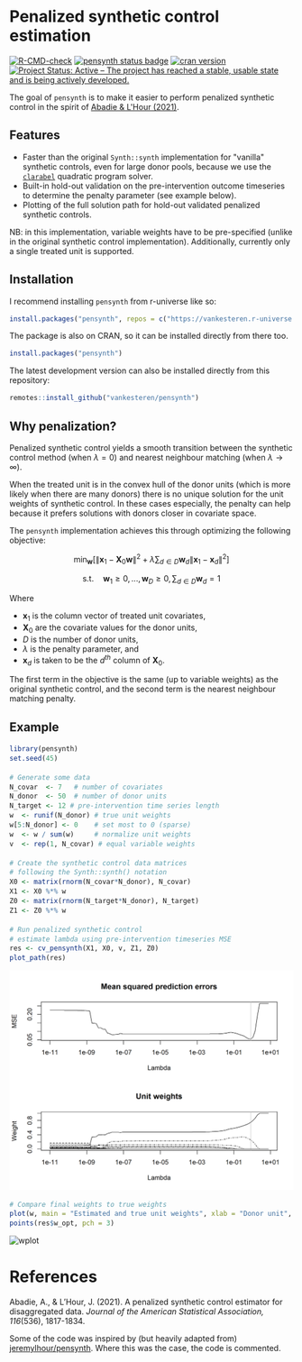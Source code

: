 
# Penalized synthetic control estimation

[![R-CMD-check](https://github.com/vankesteren/pensynth/actions/workflows/R-CMD-check.yaml/badge.svg)](https://github.com/vankesteren/pensynth/actions/workflows/R-CMD-check.yaml)
[![pensynth status badge](https://vankesteren.r-universe.dev/badges/pensynth)](https://vankesteren.r-universe.dev/pensynth)
[![cran version](
https://www.r-pkg.org/badges/version/pensynth)](https://cran.r-project.org/package=pensynth)
[![Project Status: Active – The project has reached a stable, usable state and is being actively developed.](https://www.repostatus.org/badges/latest/active.svg)](https://www.repostatus.org/#active)

The goal of `pensynth` is to make it easier to perform penalized synthetic control in the spirit of [Abadie & L'Hour (2021)](https://doi.org/10.1080/01621459.2021.1971535). 

## Features
- Faster than the original `Synth::synth` implementation for "vanilla" synthetic controls, even for large donor pools, because we use the [`clarabel`](https://oxfordcontrol.github.io/ClarabelDocs/stable/) quadratic program solver.
- Built-in hold-out validation on the pre-intervention outcome timeseries to determine the penalty parameter (see example below).
- Plotting of the full solution path for hold-out validated penalized synthetic controls.

NB: in this implementation, variable weights have to be pre-specified (unlike in the original synthetic control implementation). Additionally, currently only a single treated unit is supported. 

## Installation

I recommend installing `pensynth` from r-universe like so:

```r
install.packages("pensynth", repos = c("https://vankesteren.r-universe.dev", "https://cloud.r-project.org"))
```

The package is also on CRAN, so it can be installed directly from there too.

```r
install.packages("pensynth")
```

The latest development version can also be installed directly from this repository:

```r
remotes::install_github("vankesteren/pensynth")
```

## Why penalization?

Penalized synthetic control yields a smooth transition between the synthetic control method (when $\lambda = 0$) and nearest neighbour matching (when $\lambda \to \infty$).

When the treated unit is in the convex hull of the donor units (which is more likely when there are many donors) there is no unique solution for the unit weights of synthetic control. In these cases especially, the penalty can help because it prefers solutions with donors closer in covariate space. 

The `pensynth` implementation achieves this through optimizing the following objective:

```math
\min_{\boldsymbol{w}} \left[ \| \boldsymbol{x}_1 - \boldsymbol{X}_0 \boldsymbol{w} \|^2 + \lambda \sum_{d\in D} \boldsymbol{w}_d \|\boldsymbol{x}_1 - \boldsymbol{x}_{d}\|^2 \right]
```

```math
\text{s.t.} \quad \boldsymbol{w}_1 \geq 0, ..., \boldsymbol{w}_D \geq 0,
\, \sum_{d\in D} \boldsymbol{w}_d = 1
```

Where 
- $\boldsymbol{x}_1$ is the column vector of treated unit covariates,  
- $\boldsymbol{X}_0$ are the covariate values for the donor units, 
- $D$ is the number of donor units, 
- $\lambda$ is the penalty parameter, and 
- $\boldsymbol{x}_{d}$ is taken to be the $d^{th}$ column of $\boldsymbol{X}_0$.

The first term in the objective is the same (up to variable weights) as the original synthetic control, and the second term is the nearest neighbour matching penalty.

## Example

``` r
library(pensynth)
set.seed(45)

# Generate some data
N_covar  <- 7   # number of covariates
N_donor  <- 50  # number of donor units
N_target <- 12 # pre-intervention time series length
w  <- runif(N_donor) # true unit weights
w[5:N_donor] <- 0    # set most to 0 (sparse)
w  <- w / sum(w)     # normalize unit weights
v  <- rep(1, N_covar) # equal variable weights

# Create the synthetic control data matrices
# following the Synth::synth() notation
X0 <- matrix(rnorm(N_covar*N_donor), N_covar)  
X1 <- X0 %*% w
Z0 <- matrix(rnorm(N_target*N_donor), N_target)
Z1 <- Z0 %*% w

# Run penalized synthetic control
# estimate lambda using pre-intervention timeseries MSE
res <- cv_pensynth(X1, X0, v, Z1, Z0)
plot_path(res)
```
![cvplot](img/cvplot.png)

```r
# Compare final weights to true weights
plot(w, main = "Estimated and true unit weights", xlab = "Donor unit", ylab = "Weight")
points(res$w_opt, pch = 3)
```
![wplot](img/weights.png)

# References

Abadie, A., & L’Hour, J. (2021). A penalized synthetic control estimator for disaggregated data. _Journal of the American Statistical Association, 116_(536), 1817-1834.

Some of the code was inspired by (but heavily adapted from) [jeremylhour/pensynth](https://github.com/jeremylhour/pensynth). Where this was the case, the code is commented.
